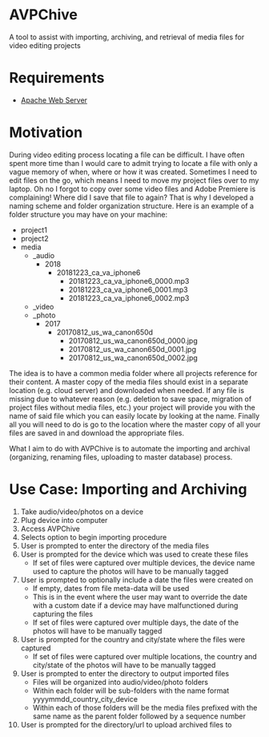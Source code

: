 # AVPChive
A tool to assist with importing, archiving, and retrieval of media files for video editing projects

# Requirements
* [Apache Web Server](http://httpd.apache.org/)

# Motivation
During video editing process locating a file can be difficult. I have often spent more time than I would care to admit trying to locate a file with only a vague memory of when, where or how it was created. Sometimes I need to edit files on the go, which means I need to move my project files over to my laptop. Oh no I forgot to copy over some video files and Adobe Premiere is complaining! Where did I save that file to again? That is why I developed a naming scheme and folder organization structure. Here is an example of a folder structure you may have on your machine:

* project1
* project2
* media
	* _audio
		* 2018
			* 20181223_ca_va_iphone6
				* 20181223_ca_va_iphone6_0000.mp3
				* 20181223_ca_va_iphone6_0001.mp3
				* 20181223_ca_va_iphone6_0002.mp3
	* _video
	* _photo
		* 2017
			* 20170812_us_wa_canon650d
				* 20170812_us_wa_canon650d_0000.jpg
				* 20170812_us_wa_canon650d_0001.jpg
				* 20170812_us_wa_canon650d_0002.jpg

The idea is to have a common media folder where all projects reference for their content. A master copy of the media files should exist in a separate location (e.g. cloud server) and downloaded when needed. If any file is missing due to whatever reason (e.g. deletion to save space, migration of project files without media files, etc.) your project will provide you with the name of said file which you can easily locate by looking at the name. Finally all you will need to do is go to the location where the master copy of all your files are saved in and download the appropriate files.

What I aim to do with AVPChive is to automate the importing and archival (organizing, renaming files, uploading to master database) process.

# Use Case: Importing and Archiving
1. Take audio/video/photos on a device
2. Plug device into computer
3. Access AVPChive
4. Selects option to begin importing procedure
5. User is prompted to enter the directory of the media files
6. User is prompted for the device which was used to create these files
	* If set of files were captured over multiple devices, the device name used to capture the photos will have to be manually tagged
7. User is prompted to optionally include a date the files were created on
	* If empty, dates from file meta-data will be used
	* This is in the event where the user may want to override the date with a custom date if a device may have malfunctioned during capturing the files
	* If set of files were captured over multiple days, the date of the photos will have to be manually tagged
8. User is prompted for the country and city/state where the files were captured
	* If set of files were captured over multiple locations, the country and city/state of the photos will have to be manually tagged
9. User is prompted to enter the directory to output imported files
	* Files will be organized into audio/video/photo folders
	* Within each folder will be sub-folders with the name format yyyymmdd_country_city_device
	* Within each of those folders will be the media files prefixed with the same name as the parent folder followed by a sequence number
10. User is prompted for the directory/url to upload archived files to